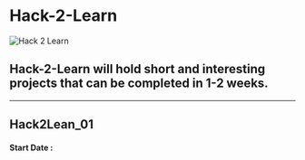 # Hack-2-Learn
![Hack 2 Learn](https://github.com/ERA-IITK/Hack2Learn/blob/master/hack2learn.png) 
## Hack-2-Learn will hold short and interesting projects that can be completed in 1-2 weeks.
---

## Hack2Lean_01

#### Start Date : 

